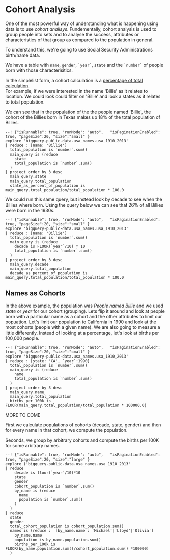 # Cohort Analysis

One of the most powerful way of understanding what is happening using data is to use *cohort analisys*.
Fundementally, cohort analysis is used to group people into sets and to analyse the success,
attributes or characteristics of that group as compared to the population in general.

To understand this, we're going to use Social Security Administrations birth/name data.

We have a table with `name`, `gender`, `` `year` ``, `state` and the `` `number` `` of people born with those
characterisitics.

In the simplelist form, a cohort calculation is a [percentage of total calculation](percet_of_total.md).  
For example, if we were interested in the name 'Billie' as it relates to location. We could look
could filter on 'Billie' and look a states as it relates to total population.

We can see that in the population of the the people named 'Billie', the cohort of the Billies born in
Texas makes up 18% of the total population of Billies.

```malloy
--! {"isRunnable": true, "runMode": "auto",   "isPaginationEnabled": true, "pageSize":20, "size":"small" }
explore 'bigquery-public-data.usa_names.usa_1910_2013'
| reduce : [name: 'Billie']
  total_population is `number`.sum()
  main_query is (reduce
    state
    total_population is `number`.sum()
  )
| project order by 3 desc
  main_query.state
  main_query.total_population
  state_as_percent_of_population is main_query.total_population/total_population * 100.0
```

We could run this same query, but instead look by decade to see when the Billies where born.
Using the query below we can see that 26% of all Billies were born in the 1930s.

```malloy
--! {"isRunnable": true, "runMode": "auto",   "isPaginationEnabled": true, "pageSize":20, "size":"small" }
explore 'bigquery-public-data.usa_names.usa_1910_2013'
| reduce : [name: 'Billie']
  total_population is `number`.sum()
  main_query is (reduce
    decade is FLOOR(`year`/10) * 10
    total_population is `number`.sum()
  )
| project order by 3 desc
  main_query.decade
  main_query.total_population
  decade_as_percent_of_population is main_query.total_population/total_population * 100.0
```

## Names as Cohorts

In the above example, the population was *People named Billie* and we used *state* or *year* for our cohort (grouping).
Lets flip it around and look at people born with a particular name as a cohort and the other attributes to limit our popuation.
Let's limit our population to California in 1990 and look at the most cohorts (people with a given name).  We are also going
to measure a little differently.  Instead of looking at a percentage, let's look at births per 100,000 people.

```malloy
--! {"isRunnable": true, "runMode": "auto",   "isPaginationEnabled": true, "pageSize":20, "size":"small" }
explore 'bigquery-public-data.usa_names.usa_1910_2013'
| reduce : [state: 'CA', `year`:1990]
  total_population is `number`.sum()
  main_query is (reduce
    name
    total_population is `number`.sum()
  )
| project order by 3 desc
  main_query.name
  main_query.total_population
  births_per_100k is FLOOR(main_query.total_population/total_population * 100000.0)
```

MORE TO COME


First we calculate populations of cohorts (decade, state, gender) and then for
every name in that cohort, we compute the population.

Seconds, we group by arbitrary cohorts and compute the births per 100K for some arbitrary names.


```malloy
--! {"isRunnable": true, "runMode": "auto",   "isPaginationEnabled": true, "pageSize":20, "size":"large" }
explore ('bigquery-public-data.usa_names.usa_1910_2013' 
| reduce
    decade is floor(`year`/10)*10
    state
    gender
    cohort_population is `number`.sum()
    by_name is (reduce
      name
      population is `number`.sum()
    )
  )
| reduce
  state
  gender
  total_cohort_population is cohort_population.sum()
  names is (reduce :  [by_name.name : 'Michael'|'Lloyd'|'Olivia']
    by_name.name
    population is by_name.population.sum()
    births_per_100k is FLOOR(by_name.population.sum()/cohort_population.sum() *100000)
  )
```

